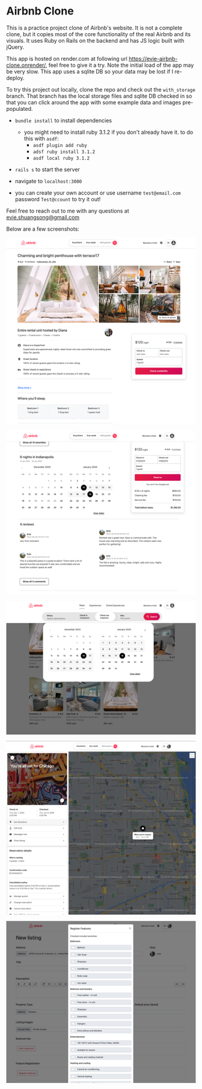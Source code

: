 # Airbnb Clone

This is a practice project clone of Airbnb's website. It is not a complete clone, but it copies most of the core functionality of the real Airbnb and its visuals. It uses Ruby on Rails on the backend and has JS logic built with jQuery.

This app is hosted on render.com at following url https://evie-airbnb-clone.onrender/, feel free to give it a try. Note the initial load of the app may be very slow. This app uses a sqlite DB so your data may be lost if I re-deploy.

To try this project out locally, clone the repo and check out the `with_storage` branch. That branch has the local storage files and sqlite DB checked in so that you can click around the app with some example data and images pre-populated.

- `bundle install` to install dependencies
  - you might need to install ruby 3.1.2 if you don't already have it. to do this with `asdf`:
    - `asdf plugin add ruby`
    - `adsf ruby install 3.1.2`
    - `asdf local ruby 3.1.2`

- `rails s` to start the server

- navigate to `localhost:3000`

- you can create your own account or use username `test@email.com` password `Test@ccount` to try it out!

Feel free to reach out to me with any questions at evie.shuangsong@gmail.com


Below are a few screenshots:

![screenshot 1](https://github.com/evie-song/airbnb_clone/blob/main/public/screenshot%201.png?raw=true)

![screenshot 2](https://github.com/evie-song/airbnb_clone/blob/main/public/screenshot%202.png?raw=true)

![screenshot 3](https://github.com/evie-song/airbnb_clone/blob/main/public/screenshot%203.png?raw=true)

![screenshot 4](https://github.com/evie-song/airbnb_clone/blob/main/public/screenshot%204.png?raw=true)

![screenshot 5](https://github.com/evie-song/airbnb_clone/blob/main/public/screenshot%205.png?raw=true)